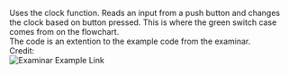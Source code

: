 Uses the clock function. Reads an input from a push button and changes the clock based on button pressed. This is where the green switch case comes from on the flowchart. <br />
The code is an extention to the example code from the examinar.
<br />
Credit: <br />
![Examinar Example Link](https://github.com/linusreM/RISC-V-IO-card-examples-Makefile/tree/main/01-GPIO)